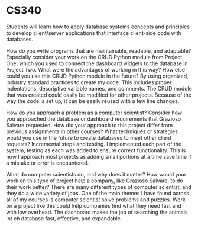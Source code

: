 # CS340
Students will learn how to apply database systems concepts and principles to develop client/server applications that interface client-side code with databases.

How do you write programs that are maintainable, readable, and adaptable? Especially consider your work on the CRUD Python module from Project One, which you used to connect the dashboard widgets to the database in Project Two. What were the advantages of working in this way? How else could you use this CRUD Python module in the future?
  By using organized, industry standard practices to create my code. This includes proper indentations, descriptive variable names, and comments. The CRUD         module that was created could easily be modified for other projects. Because of the way the code is set up, it can be easily reused with a few line changes.

How do you approach a problem as a computer scientist? Consider how you approached the database or dashboard requirements that Grazioso Salvare requested. How did your approach to this project differ from previous assignments in other courses? What techniques or strategies would you use in the future to create databases to meet other client requests?
  Incremental steps and testing. I implemented each part of the system, testing as each was added to ensure correct functionality. This is how I approach most     projects as adding small portions at a time save time if a mistake or error is encountered. 

What do computer scientists do, and why does it matter? How would your work on this type of project help a company, like Grazioso Salvare, to do their work better?
  There are many different types of computer scientist, and they do a wide variety of jobs. One of the main themes I have found across all of my courses is       computer scientist solve problems and puzzles. Work on a project like this could help companies find what they need fast and with low overhead. The dashboard   makes the job of searching the animals int eh database fast, effective, and expandable. 

